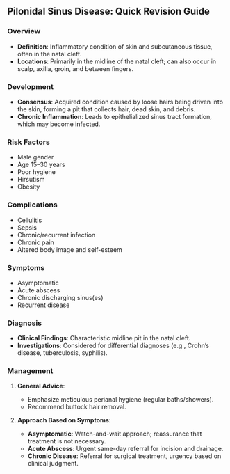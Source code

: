 ## Pilonidal Sinus Disease: Quick Revision Guide

### Overview
- **Definition**: Inflammatory condition of skin and subcutaneous tissue, often in the natal cleft.
- **Locations**: Primarily in the midline of the natal cleft; can also occur in scalp, axilla, groin, and between fingers.

### Development
- **Consensus**: Acquired condition caused by loose hairs being driven into the skin, forming a pit that collects hair, dead skin, and debris.
- **Chronic Inflammation**: Leads to epithelialized sinus tract formation, which may become infected.

### Risk Factors
- Male gender
- Age 15–30 years
- Poor hygiene
- Hirsutism
- Obesity

### Complications
- Cellulitis
- Sepsis
- Chronic/recurrent infection
- Chronic pain
- Altered body image and self-esteem

### Symptoms
- Asymptomatic
- Acute abscess
- Chronic discharging sinus(es)
- Recurrent disease

### Diagnosis
- **Clinical Findings**: Characteristic midline pit in the natal cleft.
- **Investigations**: Considered for differential diagnoses (e.g., Crohn’s disease, tuberculosis, syphilis).

### Management
1. **General Advice**:
   - Emphasize meticulous perianal hygiene (regular baths/showers).
   - Recommend buttock hair removal.

2. **Approach Based on Symptoms**:
   - **Asymptomatic**: Watch-and-wait approach; reassurance that treatment is not necessary.
   - **Acute Abscess**: Urgent same-day referral for incision and drainage.
   - **Chronic Disease**: Referral for surgical treatment, urgency based on clinical judgment.